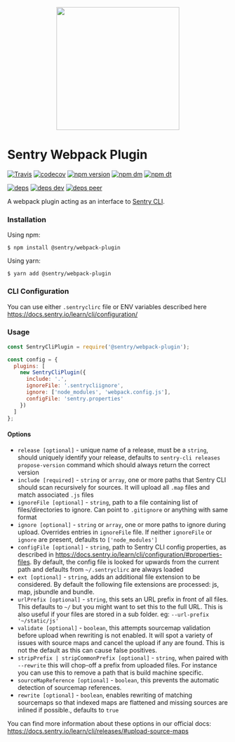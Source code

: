 <p align="center">
    <a href="https://sentry.io" target="_blank" align="center">
        <img src="https://sentry-brand.storage.googleapis.com/sentry-logo-black.png" width="280">
    </a>
<br/>
    <h1>Sentry Webpack Plugin</h1>
</p>

[![Travis](https://img.shields.io/travis/getsentry/sentry-webpack-plugin.svg?maxAge=2592000)](https://travis-ci.org/getsentry/sentry-webpack-plugin)
[![codecov](https://codecov.io/gh/getsentry/sentry-webpack-plugin/branch/master/graph/badge.svg)](https://codecov.io/gh/getsentry/sentry-webpack-plugin)
[![npm version](https://img.shields.io/npm/v/@sentry/webpack-plugin.svg)](https://www.npmjs.com/package/@sentry/webpack-plugin)
[![npm dm](https://img.shields.io/npm/dm/@sentry/webpack-plugin.svg)](https://www.npmjs.com/package/@sentry/webpack-plugin)
[![npm dt](https://img.shields.io/npm/dt/@sentry/webpack-plugin.svg)](https://www.npmjs.com/package/@sentry/webpack-plugin)

[![deps](https://david-dm.org/getsentry/sentry-webpack-plugin/status.svg)](https://david-dm.org/getsentry/sentry-webpack-plugin?view=list)
[![deps dev](https://david-dm.org/getsentry/sentry-webpack-plugin/dev-status.svg)](https://david-dm.org/getsentry/sentry-webpack-plugin?type=dev&view=list)
[![deps peer](https://david-dm.org/getsentry/sentry-webpack-plugin/peer-status.svg)](https://david-dm.org/getsentry/sentry-webpack-plugin?type=peer&view=list)

A webpack plugin acting as an interface to [Sentry CLI](https://docs.sentry.io/learn/cli/).

### Installation

Using npm:

```
$ npm install @sentry/webpack-plugin
```

Using yarn:

```
$ yarn add @sentry/webpack-plugin
```

### CLI Configuration

You can use either `.sentryclirc` file or ENV variables described here https://docs.sentry.io/learn/cli/configuration/

### Usage

```js
const SentryCliPlugin = require('@sentry/webpack-plugin');

const config = {
  plugins: [
    new SentryCliPlugin({
      include: '.',
      ignoreFile: '.sentrycliignore',
      ignore: ['node_modules', 'webpack.config.js'],
      configFile: 'sentry.properties'
    })
  ]
};
```

#### Options

* `release [optional]` - unique name of a release, must be a `string`, should uniquely identify your release, defaults to `sentry-cli releases propose-version` command which should always return the correct version
* `include [required]` - `string` or `array`, one or more paths that Sentry CLI should scan recursively for sources. It will upload all `.map` files and match associated `.js` files
* `ignoreFile [optional]` - `string`, path to a file containing list of files/directories to ignore. Can point to `.gitignore` or anything with same format
* `ignore [optional]` - `string` or `array`, one or more paths to ignore during upload. Overrides entries in `ignoreFile` file. If neither `ignoreFile` or `ignore` are present, defaults to `['node_modules']`
* `configFile [optional]` - `string`, path to Sentry CLI config properties, as described in https://docs.sentry.io/learn/cli/configuration/#properties-files. By default, the config file is looked for upwards from the current path and defaults from `~/.sentryclirc` are always loaded
* `ext [optional]` - `string`, adds an additional file extension to be considered. By default the following file extensions are processed: js, map, jsbundle and bundle.
* `urlPrefix [optional]` - `string`, this sets an URL prefix in front of all files. This defaults to `~/` but you might want to set this to the full URL. This is also useful if your files are stored in a sub folder. eg: `--url-prefix '~/static/js'`
* `validate [optional]` - `boolean`, this attempts sourcemap validation before upload when rewriting is not enabled. It will spot a variety of issues with source maps and cancel the upload if any are found. This is not the default as this can cause false positives.
* `stripPrefix | stripCommonPrefix [optional]` - `string`, when paired with `--rewrite` this will chop-off a prefix from uploaded files. For instance you can use this to remove a path that is build machine specific.
* `sourceMapReference [optional]` - `boolean`, this prevents the automatic detection of sourcemap references.
* `rewrite [optional]` - `boolean`, enables rewriting of matching sourcemaps so that indexed maps are flattened and missing sources are inlined if possible., defaults to `true`

You can find more information about these options in our official docs: https://docs.sentry.io/learn/cli/releases/#upload-source-maps

